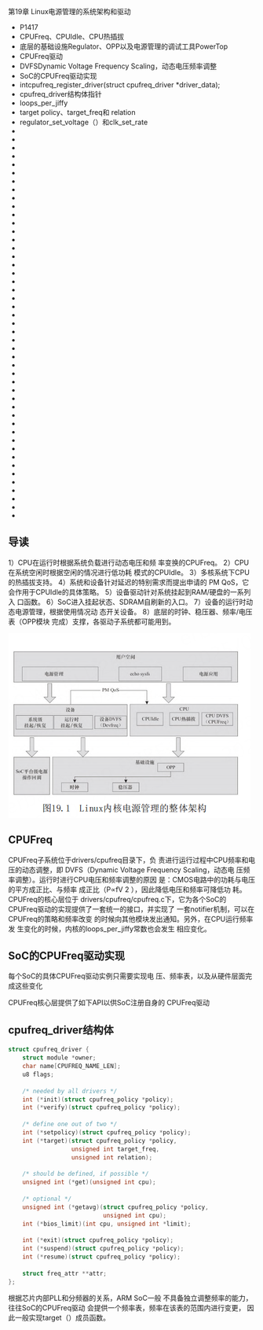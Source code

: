 第19章 Linux电源管理的系统架构和驱动

- P1417
- CPUFreq、CPUIdle、CPU热插拔
- 底层的基础设施Regulator、OPP以及电源管理的调试工具PowerTop
- CPUFreq驱动
- DVFSDynamic Voltage Frequency Scaling，动态电压频率调整
- SoC的CPUFreq驱动实现
- intcpufreq_register_driver(struct cpufreq_driver *driver_data);
- cpufreq_driver结构体指针
- loops_per_jiffy
- target policy、target_freq和 relation
- regulator_set_voltage（）和clk_set_rate
- 
- 
- 
- 
- 
- 
- 
- 
- 
- 
- 
- 
- 
- 
- 
- 
- 
- 
- 
- 
- 
- 
- 
- 
- 
- 
- 
- 
- 
- 
- 
- 
- 
- 
- 
- 
- 
- 
- 
- 
- 
- 
- 
- 
- 
- 
- 

## 导读

1）CPU在运行时根据系统负载进行动态电压和频
率变换的CPUFreq。
2）CPU在系统空闲时根据空闲的情况进行低功耗
模式的CPUIdle。
3）多核系统下CPU的热插拔支持。
4）系统和设备针对延迟的特别需求而提出申请的
PM QoS，它会作用于CPUIdle的具体策略。
5）设备驱动针对系统挂起到RAM/硬盘的一系列入
口函数。
6）SoC进入挂起状态、SDRAM自刷新的入口。
7）设备的运行时动态电源管理，根据使用情况动
态开关设备。
8）底层的时钟、稳压器、频率/电压表（OPP模块
完成）支撑，各驱动子系统都可能用到。

![power arch](images/019-linux-power-arch.png)

## CPUFreq

CPUFreq子系统位于drivers/cpufreq目录下，负
责进行运行过程中CPU频率和电压的动态调整，即
DVFS（Dynamic Voltage Frequency Scaling，动态电
压频率调整）。运行时进行CPU电压和频率调整的原因
是：CMOS电路中的功耗与电压的平方成正比、与频率
成正比（P∝fV
2 ），因此降低电压和频率可降低功
耗。
CPUFreq的核心层位于
drivers/cpufreq/cpufreq.c下，它为各个SoC的
CPUFreq驱动的实现提供了一套统一的接口，并实现了
一套notifier机制，可以在CPUFreq的策略和频率改变
的时候向其他模块发出通知。另外，在CPU运行频率发
生变化的时候，内核的loops_per_jiffy常数也会发生
相应变化。

## SoC的CPUFreq驱动实现

每个SoC的具体CPUFreq驱动实例只需要实现电
压、频率表，以及从硬件层面完成这些变化

CPUFreq核心层提供了如下API以供SoC注册自身的
CPUFreq驱动

## cpufreq_driver结构体

```c
struct cpufreq_driver {
    struct module *owner;
    char name[CPUFREQ_NAME_LEN];
    u8 flags;

    /* needed by all drivers */
    int (*init)(struct cpufreq_policy *policy);
    int (*verify)(struct cpufreq_policy *policy);

    /* define one out of two */
    int (*setpolicy)(struct cpufreq_policy *policy);
    int (*target)(struct cpufreq_policy *policy,
                  unsigned int target_freq,
                  unsigned int relation);

    /* should be defined, if possible */
    unsigned int (*get)(unsigned int cpu);

    /* optional */
    unsigned int (*getavg)(struct cpufreq_policy *policy,
                           unsigned int cpu);
    int (*bios_limit)(int cpu, unsigned int *limit);

    int (*exit)(struct cpufreq_policy *policy);
    int (*suspend)(struct cpufreq_policy *policy);
    int (*resume)(struct cpufreq_policy *policy);
    
    struct freq_attr **attr;
};
```

根据芯片内部PLL和分频器的关系，ARM SoC一般
不具备独立调整频率的能力，往往SoC的CPUFreq驱动
会提供一个频率表，频率在该表的范围内进行变更，
因此一般实现target（）成员函数。

